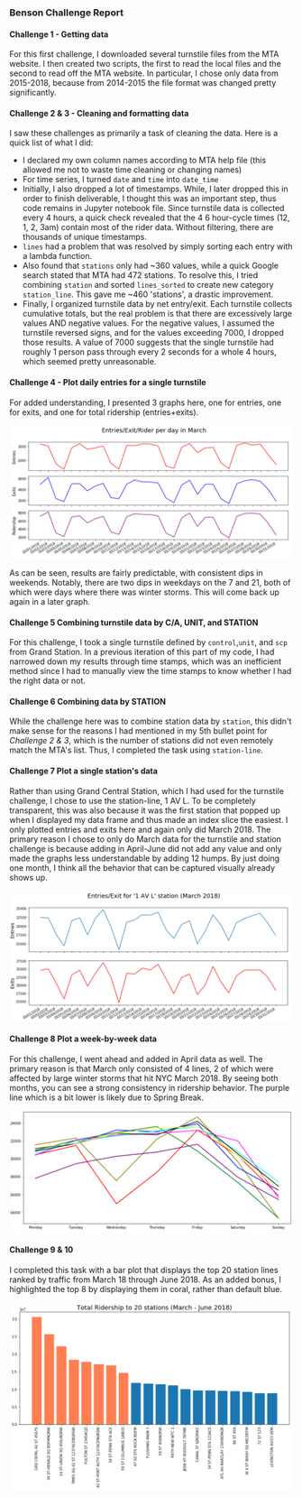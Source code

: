 ### Benson Challenge Report

#### Challenge 1 - Getting data
For this first challenge, I downloaded several turnstile files from the MTA website.  I then created two scripts, the first to read the local files and the second to read off the MTA website.  In particular, I chose only data from 2015-2018, because from 2014-2015 the file format was changed pretty significantly.

#### Challenge 2 & 3 - Cleaning and formatting data
I saw these challenges as primarily a task of cleaning the data.  Here is a quick list of what I did:  

* I declared my own column names according to MTA help file (this allowed me not to waste time cleaning or changing names)  
* For time series, I turned `date` and `time` into `date_time`  
* Initially, I also dropped a lot of timestamps.  While, I later dropped this in order to finish deliverable, I thought this was an important step, thus code remains in Jupyter notebook file.  Since turnstile data is collected every 4 hours, a quick check revealed that the 4 6 hour-cycle times (12, 1, 2, 3am) contain most of the rider data.  Without filtering, there are thousands of unique timestamps.
* `lines` had a problem that was resolved by simply sorting each entry with a lambda function.
* Also found that `stations` only had ~360 values, while a quick Google search stated that MTA had 472 stations. To resolve this, I tried combining `station` and sorted `lines_sorted` to create new category `station_line`.  This gave me ~460 'stations', a drastic improvement.  
* Finally, I organized turnstile data by net entry/exit.  Each turnstile collects cumulative totals, but the real problem is that there are excessively large values AND negative values.  For the negative values, I assumed the turnstile reversed signs, and for the values exceeding 7000, I dropped those results.  A value of 7000 suggests that the single turnstile had roughly 1 person pass through every 2 seconds for a whole 4 hours, which seemed pretty unreasonable.


#### Challenge 4 - Plot daily entries for a single turnstile
For added understanding, I presented 3 graphs here, one for entries, one for exits, and one for total ridership (entries+exits).  

![Turnstile image](turnstile.png)


As can be seen, results are fairly predictable, with consistent dips in weekends.  Notably, there are two dips in weekdays on the 7 and 21, both of which were days where there was winter storms.  This will come back up again in a later graph.

#### Challenge 5 Combining turnstile data by C/A, UNIT, and STATION

For this challenge, I took a single turnstile defined by `control`,`unit`, and `scp` from Grand Station.  In a previous iteration of this part of my code, I had narrowed down my results through time stamps, which was an inefficient method since I had to manually view the time stamps to know whether I had the right data or not.

#### Challenge 6 Combining data by STATION

While the challenge here was to combine station data by `station`, this didn't make sense for the reasons I had mentioned in my 5th bullet point for *Challenge 2 & 3*, which is the number of stations did not even remotely match the MTA's list.  Thus, I completed the task using `station-line`.

#### Challenge 7 Plot a single station's data

Rather than using Grand Central Station, which I had used for the turnstile challenge, I chose to use the station-line, 1 AV L.  To be completely transparent, this was also because it was the first station that popped up when I displayed my data frame and thus made an index slice the easiest.  I only plotted entries and exits here and again only did March 2018.  The primary reason I chose to only do March data for the turnstile and station challenge is because adding in April-June did not add any value and only made the graphs less understandable by adding 12 humps.  By just doing one month, I think all the behavior that can be captured visually already shows up.

![Station image](station.png)


#### Challenge 8 Plot a week-by-week data

For this challenge, I went ahead and added in April data as well.  The primary reason is that March only consisted of 4 lines, 2 of which were affected by large winter storms that hit NYC March 2018.  By seeing both months, you can see a strong consistency in ridership behavior.  The purple line which is a bit lower is likely due to Spring Break.

![Week-by-week image](week-by-week.png)

#### Challenge 9 & 10
I completed this task with a bar plot that displays the top 20 station lines ranked by traffic from March 18 through June 2018.  As an added bonus, I highlighted the top 8 by displaying them in coral, rather than default blue. 

![Top 20 stations by ridership](top20.png)
